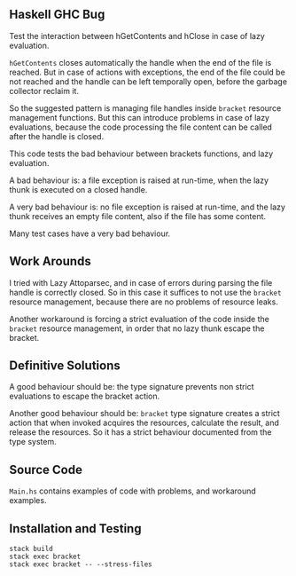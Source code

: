 ## Haskell GHC Bug

Test the interaction between hGetContents and hClose in case of lazy evaluation.

`hGetContents` closes automatically the handle when the end of the file
is reached. But in case of actions with exceptions, the end of the
file could be not reached and the handle can be left temporally open,
before the garbage collector reclaim it.

So the suggested pattern is managing file handles inside `bracket`
resource management functions. But this can introduce problems in case
of lazy evaluations, because the code processing the file content
can be called after the handle is closed.

This code tests the bad behaviour between brackets functions,
and lazy evaluation.

A bad behaviour is:
a file exception is raised at run-time,
when the lazy thunk is executed on a closed handle.

A very bad behaviour is:
no file exception is raised at run-time,
and the lazy thunk receives an empty file content,
also if the file has some content.

Many test cases have a very bad behaviour.

## Work Arounds

I tried with Lazy Attoparsec, and in case of errors during parsing
the file handle is correctly closed.
So in this case it suffices to not use the `bracket` resource management,
because there are no problems of resource leaks.

Another workaround is forcing a strict evaluation of the code inside the
`bracket` resource management, in order that no lazy thunk escape the
bracket.

## Definitive Solutions

A good behaviour should be:
the type signature prevents non strict evaluations to escape
the bracket action.

Another good behaviour should be:
`bracket` type signature creates a strict action that
when invoked acquires the resources, calculate the result,
and release the resources. So it has a strict behaviour
documented from the type system.

## Source Code

`Main.hs` contains examples of code with problems, and workaround examples.

## Installation and Testing
 
    stack build
    stack exec bracket
    stack exec bracket -- --stress-files

